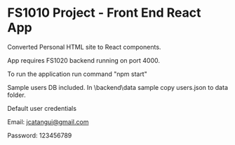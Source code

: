 # FS1010 Project - Front End React App

Converted Personal HTML site to React components.

App requires FS1020 backend running on port 4000.

To run the application run command "npm start"

Sample users DB included.
In \backend\data sample copy users.json to data folder.


Default user credentials

Email: jcatangui@gmail.com

Password: 123456789
